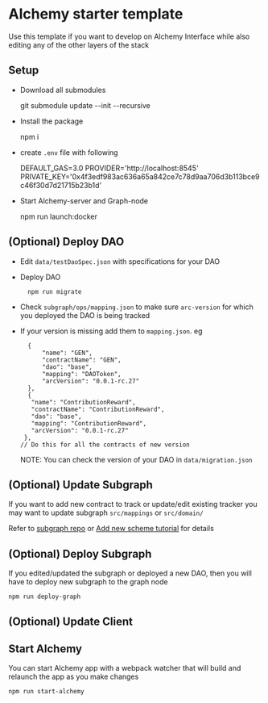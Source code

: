 # Alchemy starter template

Use this template if you want to develop on Alchemy Interface while also editing any of the other layers of the stack

## Setup

- Download all submodules

    git submodule update --init --recursive

- Install the package

    npm i

- create `.env` file with following

    DEFAULT_GAS=3.0
    PROVIDER='http://localhost:8545'
    PRIVATE_KEY='0x4f3edf983ac636a65a842ce7c78d9aa706d3b113bce9c46f30d7d21715b23b1d'

- Start Alchemy-server and Graph-node

    npm run launch:docker

## (Optional) Deploy DAO
    
- Edit `data/testDaoSpec.json` with specifications for your DAO
- Deploy DAO

        npm run migrate

- Check `subgraph/ops/mapping.json` to make sure `arc-version` for which you deployed the DAO is being tracked
- If your version is missing add them to `mapping.json`. eg

        {
            "name": "GEN",
            "contractName": "GEN",
            "dao": "base",
            "mapping": "DAOToken",
            "arcVersion": "0.0.1-rc.27"
        },
        {
         "name": "ContributionReward",
         "contractName": "ContributionReward",
         "dao": "base",
         "mapping": "ContributionReward",
         "arcVersion": "0.0.1-rc.27"
       },
      // Do this for all the contracts of new version

  NOTE: You can check the version of your DAO in `data/migration.json`

## (Optional) Update Subgraph

If you want to add new contract to track or update/edit existing tracker you may want to update subgraph `src/mappings` or `src/domain/`

Refer to [subgraph repo](https://github.com/daostack/subgraph) or [Add new scheme tutorial](https://daostack.github.io/DAOstack-Hackers-Kit/gettingStarted/setupCustomScheme/) for details

## (Optional) Deploy Subgraph

If you edited/updated the subgraph or deployed a new DAO, then you will have to deploy new subgraph to the graph node

    npm run deploy-graph

## (Optional) Update Client

## Start Alchemy

You can start Alchemy app with a webpack watcher that will build and relaunch the app as you make changes

    npm run start-alchemy  

